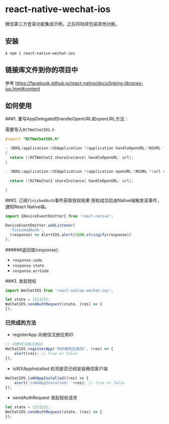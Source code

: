 # react-native-wechat-ios
微信第三方登录功能集成示例，之后将陆续包装其他功能。

## 安装
```
$ npm i react-native-wechat-ios
```

## 链接库文件到你的项目中
参考 https://facebook.github.io/react-native/docs/linking-libraries-ios.html#content

## 如何使用

###1. 重写AppDelegate的handleOpenURL和openURL方法：

需要导入`RCTWeChatIOS.h`
```objective-c
#import "RCTWeChatIOS.h"
```

```objective-c
- (BOOL)application:(UIApplication *)application handleOpenURL:(NSURL *)url
{
  return [[RCTWeChat2 shareInstance] handleOpenURL: url];
}

- (BOOL)application:(UIApplication *)application openURL:(NSURL *)url sourceApplication:(NSString *)sourceApplication annotation:(id)annotation {
  
  return [[RCTWeChat2 shareInstance] handleOpenURL: url];
  
}

```

###2. 订阅`finishedAuth`事件获取授权结果
授权成功后由Native端触发该事件，通知React Native端。

```javascript
import {DeviceEventEmitter} from 'react-native';

DeviceEventEmitter.addListener(
  'finishedAuth',
  (response) => AlertIOS.alert(JSON.stringify(response))
);

```
######返回值(response):
* `response.code`
* `response.state`
* `response.errCode`

###3. 发起授权
```javascript
import WeChatIOS from 'react-native-wechat-ios';

let state = 1311231; 
WeChatIOS.sendAuthRequest(state, (res) => {
});
```

### 已完成的方法
- registerApp 向微信注册应用ID
```javascript
// 向微信注册应用ID
WeChatIOS.registerApp('你的微信应用ID', (res) => {
    alert(res); // true or false
});
```
- isWXAppInstalled 检测是否已经安装微信客户端
```javascript
WeChatIOS.isWXAppInstalled((res) => {
    alert('isWXAppInstalled: '+res); // true or false
});
```
- sendAuthRequest 发起授权请求
```javascript
let state = 1311231; 
WeChatIOS.sendAuthRequest(state, (res) => {
});
```





